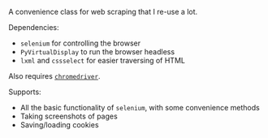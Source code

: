 A convenience class for web scraping that I re-use a lot.

Dependencies:

- `selenium` for controlling the browser
- `PyVirtualDisplay` to run the browser headless
- `lxml` and `cssselect` for easier traversing of HTML

Also requires [`chromedriver`](https://sites.google.com/a/chromium.org/chromedriver/).

Supports:

- All the basic functionality of `selenium`, with some convenience methods
- Taking screenshots of pages
- Saving/loading cookies